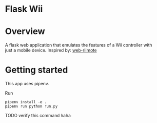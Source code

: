 Flask Wii
===================

# Overview

A flask web application that emulates the features of a Wii controller with just a mobile device. Inspired by: [web-riimote](https://github.com/konaraddio/web-riimote)

# Getting started

This app uses pipenv.

Run 

```
pipenv install -e .
pipenv run python run.py
```


TODO verify this command haha

